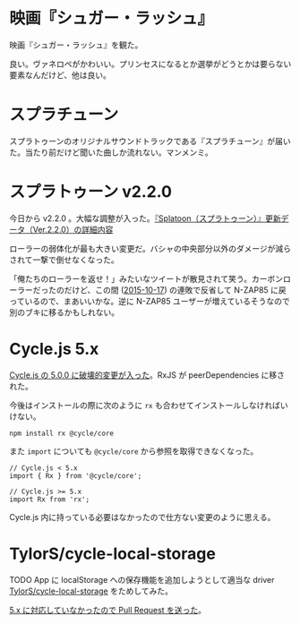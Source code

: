 # 映画『シュガー・ラッシュ』

映画『シュガー・ラッシュ』を観た。

良い。ヴァネロペがかわいい。プリンセスになるとか選挙がどうとかは要らない要素なんだけど、他は良い。

# スプラチューン

スプラトゥーンのオリジナルサウンドトラックである『スプラチューン』が届いた。当たり前だけど聞いた曲しか流れない。マンメンミ。

# スプラトゥーン v2.2.0

今日から v2.2.0 。大幅な調整が入った。[『Splatoon（スプラトゥーン）』更新データ（Ver.2.2.0）の詳細内容](http://www.nintendo.co.jp/wiiu/agmj/update/index_220.html)

ローラーの弱体化が最も大きい変更だ。バシャの中央部分以外のダメージが減らされて一撃で倒せなくなった。

「俺たちのローラーを返せ！」みたいなツイートが散見されて笑う。カーボンローラーだったのだけど、この間 ([2015-10-17][]) の連敗で反省して N-ZAP85 に戻っているので、まあいいかな。逆に N-ZAP85 ユーザーが増えているそうなので別のブキに移るかもしれない。

# Cycle.js 5.x

[Cycle.js の 5.0.0 に破壊的変更が入った](https://github.com/cyclejs/cycle-core/releases/tag/v5.0.0)。RxJS が peerDependencies に移された。

今後はインストールの際に次のように `rx` も合わせてインストールしなければいけない。

```
npm install rx @cycle/core
```

また `import` についても `@cycle/core` から参照を取得できなくなった。

```
// Cycle.js < 5.x
import { Rx } from '@cycle/core';

// Cycle.js >= 5.x
import Rx from 'rx';
```

Cycle.js 内に持っている必要はなかったので仕方ない変更のように思える。

# TylorS/cycle-local-storage

TODO App に localStorage への保存機能を追加しようとして適当な driver  [TylorS/cycle-local-storage][] をためしてみた。

[5.x に対応していなかったので Pull Request を送った](https://github.com/TylorS/cycle-local-storage/pull/3)。

[2015-10-17]: https://blog.bouzuya.net/2015/10/17/
[TylorS/cycle-local-storage]: https://github.com/TylorS/cycle-local-storage

